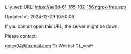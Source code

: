 Lily_web URL: https://ae6d-61-165-102-156.ngrok-free.app

Updated at: 2024-12-09 10:50:06

If you cannot open this URL, the server might be down.

Please contact: 

goley04@foxmail.com Or Wechat:GL_yeaH